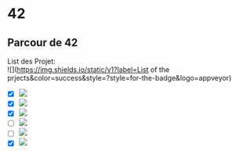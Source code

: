 # 42
## Parcour de 42
List des Projet:<br />
![](https://img.shields.io/static/v1?label=List of the prjects&color=success&style=?style=for-the-badge&logo=appveyor)<br />
- [x] ![](https://img.shields.io/static/v1?label=Libft&message=115&color=success&style=?style=for-the-badge&logo=appveyor)<br />
- [x] ![](https://img.shields.io/static/v1?label=Get_next_line&message=112&color=success&style=?style=for-the-badge&logo=appveyor)<br />
- [x] ![](https://img.shields.io/static/v1?label=Ft_printf&message=100&color=success&style=?style=for-the-badge&logo=appveyor)<br />
- [ ] ![](https://img.shields.io/static/v1?label=Push_swap&message=0&color=success&style=?style=for-the-badge&logo=appveyor)<br />
- [ ] ![](https://img.shields.io/static/v1?label=Pipex&message=0&color=success&style=?style=for-the-badge&logo=appveyor)<br />
- [X] ![](https://img.shields.io/static/v1?label=Fdf&message=118&color=success&style=?style=for-the-badge&logo=appveyor)<br />
